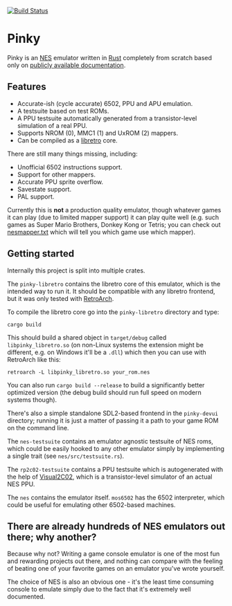 [![Build Status](https://api.travis-ci.org/koute/pinky.svg)](https://travis-ci.org/koute/pinky)

# Pinky

Pinky is an [NES] emulator written in [Rust] completely from scratch
based only on [publicly available documentation].

[NES]: https://en.wikipedia.org/wiki/Nintendo_Entertainment_System
[Rust]: https://www.rust-lang.org/en-US/
[publicly available documentation]: http://wiki.nesdev.com/w/index.php/Nesdev_Wiki

## Features

   * Accurate-ish (cycle accurate) 6502, PPU and APU emulation.
   * A testsuite based on test ROMs.
   * A PPU testsuite automatically generated from a transistor-level
     simulation of a real PPU.
   * Supports NROM (0), MMC1 (1) and UxROM (2) mappers.
   * Can be compiled as a [libretro] core.

[libretro]: http://www.libretro.com/index.php/api/

There are still many things missing, including:

   * Unofficial 6502 instructions support.
   * Support for other mappers.
   * Accurate PPU sprite overflow.
   * Savestate support.
   * PAL support.

Currently this is **not** a production quality emulator, though
whatever games it can play (due to limited mapper support) it can
play quite well (e.g. such games as Super Mario Brothers, Donkey Kong
or Tetris; you can check out [nesmapper.txt] which will tell you
which game use which mapper).

[nesmapper.txt]: http://tuxnes.sourceforge.net/nesmapper.txt

## Getting started

Internally this project is split into multiple crates.

The `pinky-libretro` contains the libretro core of this emulator,
which is the intended way to run it. It should be compatible with
any libretro frontend, but it was only tested with [RetroArch].

To compile the libretro core go into the `pinky-libretro` directory
and type:

```
cargo build
```

This should build a shared object in `target/debug` called `libpinky_libretro.so`
(on non-Linux systems the extension might be different, e.g. on Windows it'll be a `.dll`)
which then you can use with RetroArch like this:

```
retroarch -L libpinky_libretro.so your_rom.nes
```

You can also run `cargo build --release` to build a significantly better optimized
version (the debug build should run full speed on modern systems though).

There's also a simple standalone SDL2-based frontend in the `pinky-devui`
directory; running it is just a matter of passing it a path to your game ROM
on the command line.

[Retroarch]: http://www.libretro.com/index.php/retroarch-2/

The `nes-testsuite` contains an emulator agnostic testsuite of NES roms,
which could be easily hooked to any other emulator simply by implementing
a single trait (see `nes/src/testsuite.rs`).

The `rp2c02-testsuite` contains a PPU testsuite which is autogenerated
with the help of [Visual2C02], which is a transistor-level simulator
of an actual NES PPU.

The `nes` contains the emulator itself. `mos6502` has the 6502 interpreter,
which could be useful for emulating other 6502-based machines.

[Visual2C02]: https://www.qmtpro.com/~nes/chipimages/visual2c02/

## There are already hundreds of NES emulators out there; why another?

Because why not? Writing a game console emulator is one of the most fun and
rewarding projects out there, and nothing can compare with the feeling of
beating one of your favorite games on an emulator you've wrote yourself.

The choice of NES is also an obvious one - it's the least time consuming
console to emulate simply due to the fact that it's extremely well documented.

